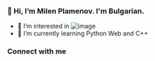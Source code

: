 ### 👋 Hi, I’m Milen Plamenov. I'm Bulgarian.
- 👀 I’m interested in ![image]({https://img.shields.io/badge/dev.to-0A0A0A?style=for-the-badge&logo=devdotto&logoColor=white})
- 🌱 I’m currently learning Python Web and C++

### Connect with me
